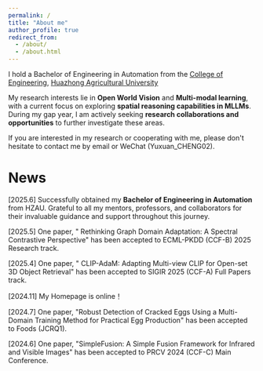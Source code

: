 ```yaml
---
permalink: /
title: "About me"
author_profile: true
redirect_from: 
  - /about/
  - /about.html
---
```

I hold a Bachelor of Engineering in Automation from the [College of Engineering](https://cet.hzau.edu.cn/), [Huazhong Agricultural University](https://www.hzau.edu.cn/)

My research interests lie in **Open World Vision** and **Multi-modal learning**, with a current focus on exploring **spatial reasoning capabilities in MLLMs**. During my gap year, I am actively seeking **research collaborations and opportunities** to further investigate these areas.

If you are interested in my research or cooperating with me, please don't hesitate to contact me by email or WeChat (Yuxuan_CHENG02).


News
======
[2025.6] Successfully obtained my **Bachelor of Engineering in Automation** from HZAU. Grateful to all my mentors, professors, and collaborators for their invaluable guidance and support throughout this journey.

[2025.5] One paper, " Rethinking Graph Domain Adaptation: A Spectral Contrastive Perspective" has been accepted to ECML-PKDD (CCF-B) 2025 Research track.

[2025.4] One paper, " CLIP-AdaM: Adapting Multi-view CLIP for Open-set 3D Object Retrieval" has been accepted to SIGIR 2025 (CCF-A) Full Papers track.

[2024.11] My Homepage is online！

[2024.7] One paper, "Robust Detection of Cracked Eggs Using a Multi-Domain Training Method for Practical Egg Production" has been accepted to Foods (JCRQ1).

[2024.6] One paper, "SimpleFusion: A Simple Fusion Framework for Infrared and Visible Images" has been accepted to PRCV 2024 (CCF-C) Main Conference.



